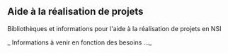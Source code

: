 ## Aide à la réalisation de projets

Bibliothèques et informations pour l'aide à la réalisation de projets en NSI

_ Informations à venir en fonction des besoins ..._ 
